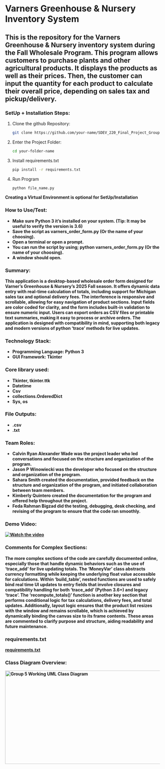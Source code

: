 # Varners Greenhouse & Nursery Inventory System
## This is the repository for the Varners Greenhouse & Nursery inventory system during the Fall Wholesale Program. This program allows customers to purchase plants and other agricultural products. It displays the products as well as their prices. Then, the customer can input the quantity for each product to calculate their overall price, depending on sales tax and pickup/delivery.

### SetUp + Installation Steps:
1. Clone the github Repository:
   ```bash
   git clone https://github.com/your-name/SDEV_220_Final_Project_Group5.git
2. Enter the Project Folder:
   ```bash
   cd your-folder-name
3. Install requirements.txt
   ```bash
   pip install -r requirements.txt

4. Run Program
   ``` bash
   python file_name.py
<b>Creating a Virtual Environment is optional for SetUp/Installation<b>   

### How to Use/Test:
- Make sure Python 3 it’s installed on your system. (Tip: It may be useful to verify the version is 3.6)
- Save the script as varners_order_form.py (Or the name of your choosing).
- Open a terminal or open a prompt.
- You can run the script by using; python varners_order_form.py (Or the name of your choosing). 
- A window should open. 

### Summary:
This application is a desktop-based wholesale order form designed for Varner’s Greenhouse & Nursery’s 2025 Fall season. It offers dynamic data entry with real-time calculation of totals, including support for Michigan sales tax and optional delivery fees. The interference is responsive and scrollable, allowing for easy navigation of product sections. Input fields are color coded for clarity, and the form includes built-in validation to ensure numeric input. Users can export orders as CSV files or printable text summaries, making it easy to process or archive orders. The application is designed with compatibility in mind, supporting both legacy and modern versions of python ‘trace’ methods for live updates.


### Technology Stack:
- Programming Language: Python 3
- GUI Framework: Tkinter 
### Core library used:
- Tkinter, tkinter.ttk
- Datetime
- Csv
- collections.OrderedDict
- Sys, os
### File Outputs:
- .csv
- .txt

  
### Team Roles:
 - Calvin Ryan Alexander Wade was the project leader who led conversations and focused on the structure and organization of the program.
 - Jason P Winowiecki was the developer who focused on the structure and organization of the program.
 - Sahara Smith created the documentation, provided feedback on the structure and organization of the program, and initiated collaboration between team members.
 - Kimberly Quintero created the documentation for the program and offered help throughout the project.
 - Feda Rahman Bigzad did the testing, debugging, desk checking, and revising of the program to ensure that the code ran smoothly.


### Demo Video:
[![Watch the video](https://img.youtube.com/vi/Jxxnuoa8lik/maxresdefault.jpg)](https://youtu.be/Jxxnuoa8lik)

### Comments for Complex Sections:
The more complex sections of the code are carefully documented online, especially those that handle dynamic behaviors such as the use of ‘trace_add’ for live updating totals. The ‘MoneyVar’ class abstracts currency formatting while keeping the underlying float value accessible for calculations. Within ‘build_table’, nested functions are used to safely bind real time UI updates to entry fields that involve closures and compatibility handling for both ‘trace_add’ (Python 3.6+) and legacy ‘trace’. The ‘recompute_totals()’ function is another key section that performs conditional logic for tax calculations, delivery fees, and total updates. Additionally, layout logic ensures that the product list resizes with the window and remains scrollable, which is achieved by dynamically binding the canvas size to its frame contents. These areas are commented to clarify purpose and structure, aiding readability and future maintenance.

### requirements.txt

[requirements.txt](https://github.com/user-attachments/files/22940531/requirements.txt)

### Class Diagram Overview:
<img width="721" height="303" alt="Group 5 Working UML Class Diagram" src="https://github.com/user-attachments/assets/d9b15b75-fe18-420c-b842-cfe83e682da4" />

